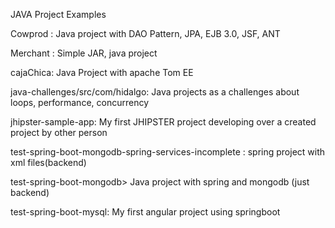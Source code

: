 JAVA Project Examples

Cowprod : Java project with DAO Pattern, JPA, EJB 3.0, JSF, ANT

Merchant : Simple JAR, java project

cajaChica: Java Project with apache Tom EE

java-challenges/src/com/hidalgo: Java projects as a challenges about loops, performance, concurrency

jhipster-sample-app: My first JHIPSTER project developing over a created project by other person

test-spring-boot-mongodb-spring-services-incomplete : spring project with xml files(backend)

test-spring-boot-mongodb> Java project with spring and mongodb (just backend)

test-spring-boot-mysql: My first angular project using springboot
